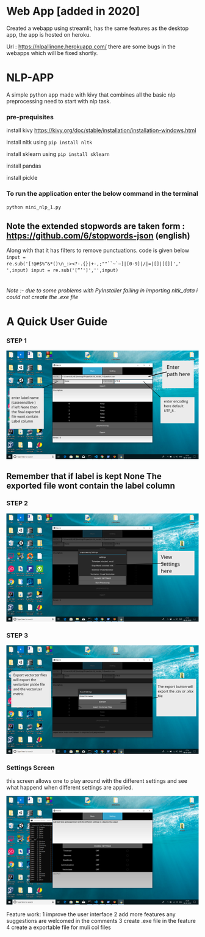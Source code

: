 # Web App  [added in 2020] 
Created a  webapp using streamlit, has the same features as the desktop app, the app is hosted on heroku. 

Url : https://nlpallinone.herokuapp.com/
there are some bugs in the webapps which will be fixed shortly.

# NLP-APP
A simple python app made with kivy that combines all the basic nlp preprocessing  need to start with nlp task.
### pre-prequisites
install kivy  https://kivy.org/doc/stable/installation/installation-windows.html

install nltk using <code>pip install nltk</code>

install sklearn using <code>pip install sklearn</code>

install pandas 

install pickle

### To run the application enter the below command in the terminal
<code>python mini_nlp_1.py
</code>

## Note the extended stopwords are taken form : https://github.com/6/stopwords-json (english)

Along with that it has filters to remove punctuations.
code is given below
<code>
        input =  re.sub('[!@#$%^&*()\n_:><?\-.{}|+-,;""``~`—]|[0-9]|/|=|\[\]|\[\[\]\]',' ',input)
        input = re.sub('[“’\']','',input)   
</code>



###### Note :- due to some problems  with  PyInstaller failing in importing  nltk_data i could not create the .exe file 

<h1>A Quick User Guide</h1> 

### STEP 1

![](file_1.png)

## Remember that if label is kept None The exported file wont contain the label column

### STEP 2

![](file_2.png)


### STEP 3

![](file_3.png)

### Settings Screen 
this screen allows one to play around with the different settings and see what happend when different settings are applied.

![](Screenshot%20(8).png)



Feature work:
1 improve the user interface 
2 add more features any suggestions are welcomed in the comments 
3 create .exe file in the feature 
4 create  a exportable file  for muli col files 
